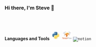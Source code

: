 ### Hi there, I'm Steve 👋

<!--
**Steve-YJ/Steve-yj** is a ✨ _special_ ✨ repository because its `README.md` (this file) appears on your GitHub profile.

Here are some ideas to get you started:

## I'm a Runner, Machine Learner and Developer 
- 🔭 I’m currently working on [Information Security Lab][profile]!
- 🌱 I’m currently learning Deep Learning & Data Science
- 📗 2020 Goals: is to do develop my own Deep Learning project
- ⚡ Fun fact: I love to cook and Run
- 💬 Ask me about Anything :)
-->

<br />  
<br />

[profile]: https://www.notion.so/youngjoenlee/Steve-Lee-s-Portfolio-1425acd960b541c8a48adf8bb712c67e




**Languages and Tools** 
<code><img alt="Python" src="https://raw.githubusercontent.com/github/explore/80688e429a7d4ef2fca1e82350fe8e3517d3494d/topics/python/python.png" width="32"></code>
<code><img alt="tensorflow" src="https://raw.githubusercontent.com/github/explore/80688e429a7d4ef2fca1e82350fe8e3517d3494d/topics/tensorflow/tensorflow.png" width="32"></code>
<code><img alt="notion" height="20" src="http://logovectordl.com/wp-content/uploads/2019/11/notion-labs-inc-logo-vector.png"></code>